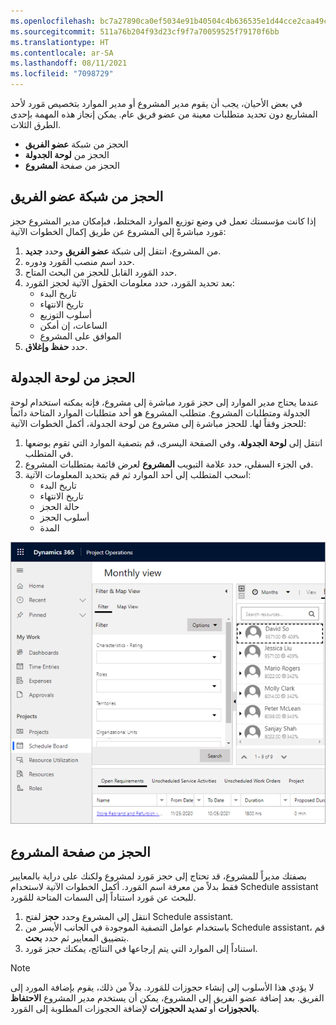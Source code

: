 ```yaml
---
ms.openlocfilehash: bc7a27890ca0ef5034e91b40504c4b636535e1d44cce2caa49c765af1c63aa8a
ms.sourcegitcommit: 511a76b204f93d23cf9f7a70059525f79170f6bb
ms.translationtype: HT
ms.contentlocale: ar-SA
ms.lasthandoff: 08/11/2021
ms.locfileid: "7098729"
---
```

في بعض الأحيان، يجب أن يقوم مدير المشروع أو مدير الموارد بتخصيص مَورد لأحد المشاريع دون تحديد متطلبات معينة من عضو فريق عام. يمكن إنجاز هذه المهمة بإحدى الطرق الثلاث.

- الحجز من شبكة **عضو الفريق**
- الحجز من **لوحة الجدولة**
- الحجز من صفحة **المشروع**

## <a name="book-from-the-team-member-grid"></a>الحجز من شبكة عضو الفريق
إذا كانت مؤسستك تعمل في وضع توزيع الموارد المختلط، فبإمكان مدير المشروع حجز مَورد مباشرةً إلى المشروع عن طريق إكمال الخطوات الآتية:

1.  من المشروع، انتقل إلى شبكة **عضو الفريق** وحدد **جديد**.
2.  حدد اسم منصب المَورد ودوره.
3.  حدد المَورد القابل للحجز من البحث المتاح.
4.  بعد تحديد المَورد، حدد معلومات الحقول الآتية لحجز المَورد:
    - تاريخ البدء
    - تاريخ الانتهاء
    - أسلوب التوزيع
    - الساعات، إن أمكن
    - الموافق على المشروع
5.  حدد **حفظ وإغلاق**.

## <a name="book-from-the-schedule-board"></a>الحجز من لوحة الجدولة
عندما يحتاج مدير الموارد إلى حجز مَورد مباشرة إلى مشروع، فإنه يمكنه استخدام لوحة الجدولة ومتطلبات المشروع. متطلب المشروع هو أحد متطلبات الموارد المتاحة دائماً للحجز وفقاً لها. للحجز مباشرة إلى مشروع من لوحة الجدولة، أكمل الخطوات الآتية:

1.  انتقل إلى **لوحة الجدولة**، وفي الصفحة اليسرى، قم بتصفية الموارد التي تقوم بوضعها في المتطلب.
2.  في الجزء السفلي، حدد علامة التبويب **المشروع** لعرض قائمة بمتطلبات المشروع.
3.  اسحب المتطلب إلى أحد الموارد ثم قم بتحديد المعلومات الآتية:
    - تاريخ البدء
    - تاريخ الانتهاء
    - حالة الحجز
    - أسلوب الحجز
    - المدة



![لقطة شاشة لطريقة العرض "شهري" في لوحة الجدولة.](../media/schedule-board-resource-ss.png)

## <a name="book-from-the-project-page"></a>الحجز من صفحة المشروع
بصفتك مديراً للمشروع، قد تحتاج إلى حجز مَورد لمشروع ولكنك على دراية بالمعايير فقط بدلاً من معرفة اسم المَورد. أكمل الخطوات الآتية لاستخدام Schedule assistant للبحث عن مَورد استناداً إلى السمات المتاحة للمَورد.

1.  انتقل إلى المشروع وحدد **حجز** لفتح Schedule assistant.
2.  باستخدام عوامل التصفية الموجودة في الجانب الأيسر من Schedule assistant، قم بتضييق المعايير ثم حدد **بحث**.
3.  استناداً إلى الموارد التي يتم إرجاعها في النتائج، يمكنك حجز مَورد.

> [!NOTE]
> لا يؤدي هذا الأسلوب إلى إنشاء حجوزات للمَورد. بدلاً من ذلك، يقوم بإضافة المورد إلى الفريق. بعد إضافة عضو الفريق إلى المشروع، يمكن أن يستخدم مدير المشروع **الاحتفاظ بالحجوزات** أو **تمديد الحجوزات** لإضافة الحجوزات المطلوبة إلى المَورد.
